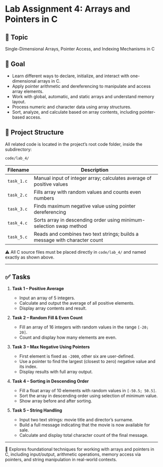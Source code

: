 # Lab Assignment 4: Arrays and Pointers in C

## 🎯 Topic

Single-Dimensional Arrays, Pointer Access, and Indexing Mechanisms in C  

## 📌 Goal

- Learn different ways to declare, initialize, and interact with one-dimensional arrays in C.
- Apply pointer arithmetic and dereferencing to manipulate and access array elements.
- Work with global, automatic, and static arrays and understand memory layout.
- Process numeric and character data using array structures.
- Sort, analyze, and calculate based on array contents, including pointer-based access.

## 📂 Project Structure

All related code is located in the project’s root code folder, inside the subdirectory:

```
code/lab_4/
```

<table>
  <thead>
    <tr>
      <th>Filename</th>
      <th>Description</th>
    </tr>
  </thead>
  <tbody>
    <tr>
      <td><code>task_1.c</code></td>
      <td>Manual input of integer array; calculates average of positive values</td>
    </tr>
    <tr>
      <td><code>task_2.c</code></td>
      <td>Fills array with random values and counts even numbers</td>
    </tr>
    <tr>
      <td><code>task_3.c</code></td>
      <td>Finds maximum negative value using pointer dereferencing</td>
    </tr>
    <tr>
      <td><code>task_4.c</code></td>
      <td>Sorts array in descending order using minimum-selection swap method</td>
    </tr>
    <tr>
      <td><code>task_5.c</code></td>
      <td>Reads and combines two text strings; builds a message with character count</td>
    </tr>
  </tbody>
</table>

⚠️ All C source files must be placed directly in `code/lab_4/` and named exactly as shown above.

---

## ✅ Tasks

1. **Task 1 – Positive Average**  
   - Input an array of 5 integers.  
   - Calculate and output the average of all positive elements.  
   - Display array contents and result.

2. **Task 2 – Random Fill & Even Count**  
   - Fill an array of 16 integers with random values in the range `[-20; 20]`.  
   - Count and display how many elements are even.

3. **Task 3 – Max Negative Using Pointers**  
   - First element is fixed as `-2000`, other six are user-defined.  
   - Use a pointer to find the largest (closest to zero) negative value and its index.  
   - Display results with full array output.

4. **Task 4 – Sorting in Descending Order**  
   - Fill a float array of 10 elements with random values in `[-50.5; 50.5]`.  
   - Sort the array in descending order using selection of minimum value.  
   - Show array before and after sorting.

5. **Task 5 – String Handling**  
   - Input two text strings: movie title and director’s surname.  
   - Build a full message indicating that the movie is now available for sale.  
   - Calculate and display total character count of the final message.

---

📎 Explores foundational techniques for working with arrays and pointers in C, including input/output, arithmetic operations, memory access via pointers, and string manipulation in real-world contexts.
